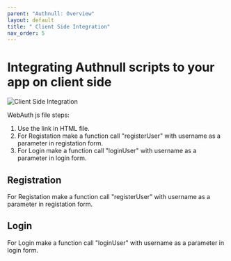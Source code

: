 ```yaml
---
parent: "Authnull: Overview"
layout: default
title: " Client Side Integration"
nav_order: 5
---
```

# Integrating Authnull scripts to your app on client side

![Client Side Integration](../../../assets/images/Clientside.png)

WebAuth js file steps:

1. Use the link in HTML file.
2. For Registation make a function call "registerUser" with username as a parameter in registation form.
3. For Login make a function call "loginUser" with username as a parameter in login form.

## Registration

For Registation make a function call "registerUser" with username as a parameter in registation form.

## Login

For Login make a function call "loginUser" with username as a parameter in login form.